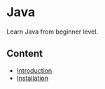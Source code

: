 # Java
Learn Java from beginner level.

## Content
* [Introduction](/Introduction.md)
* [Installation](/Installation.md)
